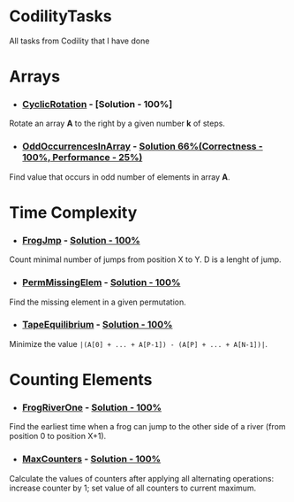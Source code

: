 # **CodilityTasks**
All tasks from Codility that I have done

# Arrays

* ### [CyclicRotation](https://app.codility.com/programmers/lessons/2-arrays/cyclic_rotation/) - [Solution - 100%]
Rotate an array **A** to the right by a given number **k** of steps.


* ### [OddOccurrencesInArray](https://app.codility.com/programmers/lessons/2-arrays/odd_occurrences_in_array/) - [Solution 66%(Correctness - 100%, Performance - 25%)](https://github.com/matihaw/CodilityTasks/blob/main/OddOccurrencesInArray/Main.java)
Find value that occurs in odd number of elements in array **A**.

# Time Complexity

* ### [FrogJmp](https://app.codility.com/programmers/lessons/3-time_complexity/frog_jmp/) - [Solution - 100%](https://github.com/matihaw/CodilityTasks/blob/main/FrogJmp/Main.java)
Count minimal number of jumps from position X to Y. D is a lenght of jump.

* ### [PermMissingElem](https://app.codility.com/programmers/lessons/3-time_complexity/perm_missing_elem/) - [Solution - 100%](https://github.com/matihaw/CodilityTasks/blob/main/PermMissingElem/Main.java)
Find the missing element in a given permutation.

* ### [TapeEquilibrium](https://app.codility.com/programmers/lessons/3-time_complexity/tape_equilibrium/) - [Solution - 100%](https://github.com/matihaw/CodilityTasks/blob/main/TapeEquilibrium/Main.java)
Minimize the value ``` |(A[0] + ... + A[P-1]) - (A[P] + ... + A[N-1])| ```.

# Counting Elements

* ### [FrogRiverOne](https://app.codility.com/programmers/lessons/4-counting_elements/frog_river_one/) - [Solution - 100%](https://github.com/matihaw/CodilityTasks/blob/main/FrogRiverOne/Main.java)
Find the earliest time when a frog can jump to the other side of a river (from position 0 to position X+1).

* ### [MaxCounters](https://app.codility.com/programmers/lessons/4-counting_elements/max_counters/) - [Solution - 100%](https://github.com/matihaw/CodilityTasks/blob/main/MaxCounters/Main.java)
Calculate the values of counters after applying all alternating operations: increase counter by 1; set value of all counters to current maximum.
